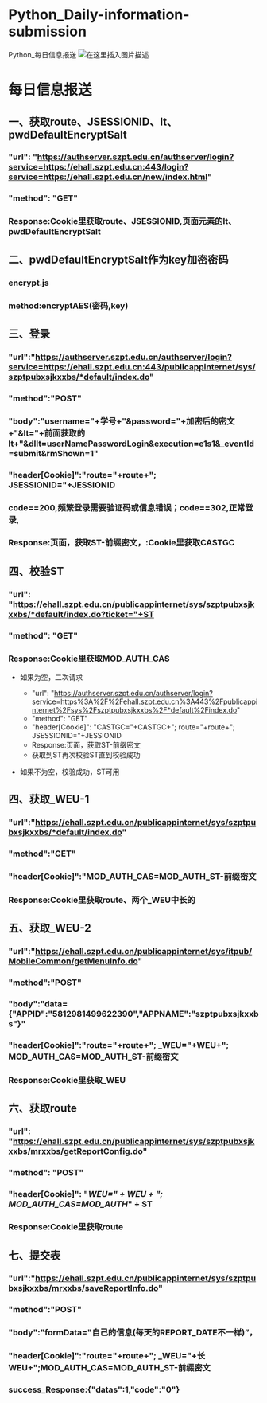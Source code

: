 # Python_Daily-information-submission
Python_每日信息报送
![在这里插入图片描述](https://img-blog.csdnimg.cn/20200717113713535.png?x-oss-process=image/watermark,type_ZmFuZ3poZW5naGVpdGk,shadow_10,text_aHR0cHM6Ly9ibG9nLmNzZG4ubmV0L3dlaXhpbl80MTA5NjU2OQ==,size_16,color_FFFFFF,t_70)
# 每日信息报送

## 一、获取route、JSESSIONID、lt、pwdDefaultEncryptSalt

###  "url": "https://authserver.szpt.edu.cn/authserver/login?service=https://ehall.szpt.edu.cn:443/login?service=https://ehall.szpt.edu.cn/new/index.html"

###  "method": "GET"

### Response:Cookie里获取route、JSESSIONID,页面元素的lt、pwdDefaultEncryptSalt

## 二、pwdDefaultEncryptSalt作为key加密密码

### encrypt.js

### method:encryptAES(密码,key)

## 三、登录

###  "url":"https://authserver.szpt.edu.cn/authserver/login?service=https://ehall.szpt.edu.cn:443/publicappinternet/sys/szptpubxsjkxxbs/*default/index.do"

###  "method":"POST"

### "body":"username="+学号+"&password="+加密后的密文+"&lt="+前面获取的lt+"&dllt=userNamePasswordLogin&execution=e1s1&_eventId=submit&rmShown=1"

### "header[Cookie]":"route="+route+"; JSESSIONID="+JESSIONID

### code==200,频繁登录需要验证码或信息错误；code==302,正常登录,

### Response:页面，获取ST-前缀密文，:Cookie里获取CASTGC

## 四、校验ST

### "url": "https://ehall.szpt.edu.cn/publicappinternet/sys/szptpubxsjkxxbs/*default/index.do?ticket="+ST

### "method": "GET"

### Response:Cookie里获取MOD_AUTH_CAS

- 如果为空，二次请求

	- "url": "https://authserver.szpt.edu.cn/authserver/login?service=https%3A%2F%2Fehall.szpt.edu.cn%3A443%2Fpublicappinternet%2Fsys%2Fszptpubxsjkxxbs%2F*default%2Findex.do"
	- "method": "GET"
	-  "header[Cookie]": "CASTGC="+CASTGC+"; route="+route+"; JSESSIONID="+JESSIONID
	- Response:页面，获取ST-前缀密文
	- 获取到ST再次校验ST直到校验成功

- 如果不为空，校验成功，ST可用

## 四、获取_WEU-1

### "url":"https://ehall.szpt.edu.cn/publicappinternet/sys/szptpubxsjkxxbs/*default/index.do"

###  "method":"GET"

### "header[Cookie]":"MOD_AUTH_CAS=MOD_AUTH_ST-前缀密文

### Response:Cookie里获取route、两个_WEU中长的

## 五、获取_WEU-2

### "url":"https://ehall.szpt.edu.cn/publicappinternet/sys/itpub/MobileCommon/getMenuInfo.do"

### "method":"POST"

### "body":"data={"APPID":"5812981499622390","APPNAME":"szptpubxsjkxxbs"}"

### "header[Cookie]":"route="+route+"; _WEU="+WEU+"; MOD_AUTH_CAS=MOD_AUTH_ST-前缀密文

### Response:Cookie里获取_WEU

## 六、获取route

### "url": "https://ehall.szpt.edu.cn/publicappinternet/sys/szptpubxsjkxxbs/mrxxbs/getReportConfig.do"

### "method": "POST"

### "header[Cookie]": "_WEU=" + WEU + "; MOD_AUTH_CAS=MOD_AUTH_" + ST

### Response:Cookie里获取route

## 七、提交表

### "url":"https://ehall.szpt.edu.cn/publicappinternet/sys/szptpubxsjkxxbs/mrxxbs/saveReportInfo.do"

### "method":"POST"

### "body":"formData="自己的信息(每天的REPORT_DATE不一样)”，

### "header[Cookie]":"route="+route+"; _WEU="+长WEU+";MOD_AUTH_CAS=MOD_AUTH_ST-前缀密文

### success_Response:{"datas":1,"code":"0"}

